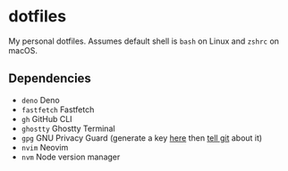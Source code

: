 # dotfiles

My personal dotfiles. Assumes default shell is `bash` on Linux and `zshrc` on macOS.

## Dependencies

- `deno` Deno
- `fastfetch` Fastfetch
- `gh` GitHub CLI
- `ghostty` Ghostty Terminal
- `gpg` GNU Privacy Guard (generate a key [here](https://docs.github.com/en/authentication/managing-commit-signature-verification/generating-a-new-gpg-key#generating-a-gpg-key) then [tell git](https://docs.github.com/en/authentication/managing-commit-signature-verification/telling-git-about-your-signing-key) about it)
- `nvim` Neovim
- `nvm` Node version manager
